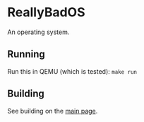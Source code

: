 # ReallyBadOS
An operating system.

## Running
Run this in QEMU (which is tested): `make run`

## Building
See building on the [main page](https://daniyal-warraich.github.io/ReallyBadOS/#building).
